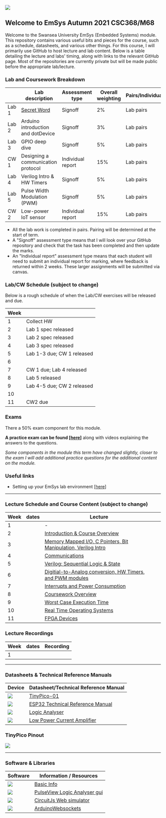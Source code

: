![](imgs/EmSysLogo.svg)
## Welcome to EmSys Autumn 2021 CSC368/M68
Welcome to the Swansea University EmSys (Embedded Systems) module. 
This repository contains various useful bits and pieces for the course, such as a schedule, datasheets, and various other things.
For this course, I will primarily use GitHub to host lecture and lab content. Below is a table detailing the lecture and labs' timing, along with links to the relevant GitHub page. Most of the repositories are currently private but will be made public before the appropriate lab/lecture. 

### Lab and Coursework Breakdown
|            | Lab description                                                                | Assessment type   | Overall weighting | Pairs/Individual |
|------------|--------------------------------------------------------------------------------|-------------------|-------------------|------------------|
| Lab 1      | [Secret Word](https://github.com/STFleming/EmSys_21A_lab1)                     | Signoff           | 2%                | Lab pairs        |
| Lab 2      | Arduino introduction and dotDevice                                             | Signoff           | 3%                | Lab pairs        |
| Lab 3      | GPIO deep dive                                                                 | Signoff           | 5%                | Lab pairs        |
| CW 1       | Designing a communication protocol                                      | Individual report | 15%               | Lab pairs        |
| Lab 4      | Verilog Intro & HW Timers                                                      | Signoff           | 5%                | Lab pairs        |
| Lab 5      | Pulse Width Modulation (PWM)                                            | Signoff           | 5%                | Lab pairs        |
| CW 2       | Low-power IoT sensor                   | Individual report | 15%               | Lab pairs        |

* All the lab work is completed in pairs. Pairing will be determined at the start of term.
* A "Signoff" assessment type means that I will look over your GitHub repository and check that the task has been completed and then update the marks. 
* An "Individual report" assessment type means that each student will need to submit an individual report for marking, where feedback is returned within 2 weeks. These larger assignments will be submitted via canvas. 

### Lab/CW Schedule (subject to change)

Below is a rough schedule of when the Lab/CW exercises will be released and due.

| Week       |                                        |
|------------|----------------------------------------|
| 1          |  Collect HW                            |
| 2          |  Lab 1 spec released                   |
| 3          |  Lab 2 spec released                   |
| 4          |  Lab 3 spec released                   |
| 5          |  Lab 1-3 due; CW 1 released            |
| 6          |                                        |
| 7          |  CW 1 due; Lab 4 released              |
| 8          |  Lab 5 released                        |
| 9          |  Lab 4-5 due; CW 2 released            |
| 10         |                                        |
| 11         |  CW2 due                               |


### Exams
There a 50% exam component for this module. 

__A practice exam can be found [[here](https://github.com/STFleming/EmSysPracticeExam)]__ along with videos explaining the answers to the questions.

_Some components in the module this term have changed slightly, closer to the exam I will add additional practice questions for the additional content on the module._

### Useful links
* Setting up your EmSys lab environment [[here](https://github.com/STFleming/EmSys_labSetup)]

-----------------------------------------------------------------------------------
### Lecture Schedule and Course Content (subject to change)
| Week  | dates       | Lecture 			                                                          | 				                                                                                     | 
|-------|-------------|-------------------------------------------------------------------------------------------|------------------------------------------------------------------------------------------------------------------|
| 1     |   |  -                               |                                                 |
| 2     |   | [Introduction & Course Overview]()                              |                                                 |
| 3     |   | [Memory Mapped I/O, C Pointers, Bit Manipulation, Verilog Intro]()                              |                                                 |
| 4     |   | [Communications]()                              |                                                 |
| 5     |   | [Verilog: Sequential Logic & State]()                              |                                                 |
| 6     |   | [Digitial-to-Analog conversion, HW Timers, and PWM modules]()                              |                                                 |
| 7     |   | [Interrupts and Power Consumption]()                              |                                                 |
| 8     |   | [Coursework Overview]()                              |                                                 |
| 9     |   | [Worst Case Execution Time]()                              |                                                 |
| 10    |   | [Real Time Operating Systems]()                              |                                                 |
| 11    |   | [FPGA Devices]()                              |                                                 |


### Lecture Recordings
| Week  | dates       |  Recording                                                                                |
|-------|-------------|-------------------------------------------------------------------------------------------|
| 1     |             |                                                                                           |          


-----------------------------------------------------------------------------------
### Datasheets & Technical Reference Manuals
| Device                       | Datasheet/Technical Reference Manual                                                                                                               |
|------------------------------|----------------------------------------------------------------------------------------------------------------------------------------------------|
| ![](imgs/tp_small.jpg)       | [TinyPico-01](https://www.tinypico.com/ )                                                                                                                                   |
| ![](imgs/esp32_small.jpg)    | [ESP32 Technical Reference Manual](https://www.espressif.com/sites/default/files/documentation/esp32_technical_reference_manual_en.pdf)            |
| ![](imgs/logic_analyser_small.jpg) | [Logic Analyser](https://cdn.shopify.com/s/files/1/1509/1638/files/Logic_Analyzer_Datasheet_e6569a64-4910-4661-9ef3-f431019ab753.pdf?v=1610445451) |
| ![](imgs/currentRanger_small.jpg) | [Low Power Current Amplifier](https://lowpowerlab.com/guide/currentranger/specs-architecture/) |

### TinyPico Pinout
![](imgs/tinypico-specs-v2.jpg)

-----------------------------------------------------------------------------------

### Software & Libraries
|  Software   |   Information / Resources  |
|-------------|----------------------------|
| ![](imgs/arduino_small.png) | [Basic Info](https://www.arduino.cc/en/Tutorial/BuiltInExamples) |
| ![](imgs/sigrok_small.png) | [PulseView Logic Analyser gui](https://sigrok.org/wiki/PulseView) |
| ![](imgs/circuitjs_small.gif)    | [CircuitJs Web simulator](https://www.falstad.com/circuit/circuitjs.html) |
| ![](imgs/github_small.png)    |  [ArduinoWebsockets](https://github.com/gilmaimon/ArduinoWebsockets) |
